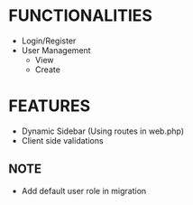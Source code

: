 # FUNCTIONALITIES
* Login/Register
* User Management
	* View
	* Create

# FEATURES
* Dynamic Sidebar (Using routes in web.php)
* Client side validations

## NOTE
* Add default user role in migration